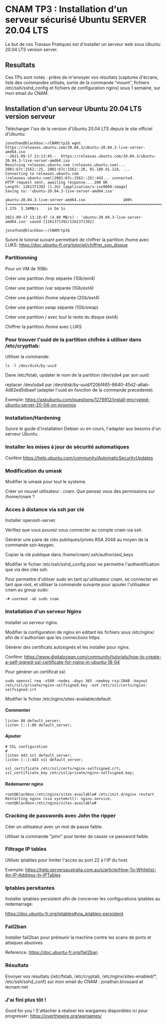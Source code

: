 
# CNAM TP3 : Installation d'un serveur sécurisé Ubuntu SERVER 20.04 LTS

Le but de ces Travaux Pratiques est d'installer un serveur web sous Ubuntu 20.04 LTS version server.

## Resultats

Ces TPs sont notés : prière de m'envoyer vos résultats (captures d'écrans, liste des commandes utilisés, sortie de la commande "mount", fichiers /etc/ssh/sshd_config et fichiers de configuration nginx) sous 1 semaine, sur mon email du CNAM.

## Installation d'un serveur Ubuntu 20.04 LTS version serveur

Télécharger l'iso de la version d'Ubuntu 20.04 LTS depuis le site officiel d'Ubuntu:

	jonathan@blackbox:~/CNAM/tp3$ wget https://releases.ubuntu.com/20.04.3/ubuntu-20.04.3-live-server-amd64.iso
	--2021-09-17 13:13:45--  https://releases.ubuntu.com/20.04.3/ubuntu-20.04.3-live-server-amd64.iso
	Resolving releases.ubuntu.com (releases.ubuntu.com)... 2001:67c:1562::25, 2001:67c:1562::28, 91.189.91.124, ...
	Connecting to releases.ubuntu.com (releases.ubuntu.com)|2001:67c:1562::25|:443... connected.
	HTTP request sent, awaiting response... 200 OK
	Length: 1261371392 (1.2G) [application/x-iso9660-image]
	Saving to: 'ubuntu-20.04.3-live-server-amd64.iso'

	ubuntu-20.04.3-live-server-amd64.iso                 100%[=====================================================================================================================>]   1.17G  3.34MB/s    in 5m 1s

	2021-09-17 13:18:47 (4.00 MB/s) - 'ubuntu-20.04.3-live-server-amd64.iso' saved [1261371392/1261371392]

	jonathan@blackbox:~/CNAM/tp3$

Suivre le tutorial suivant permettant de chiffrer la partition /home avec LUKS: https://doc.ubuntu-fr.org/tutoriel/chiffrer_son_disque

### Partitionning

Pour un VM de 10Bb:

Créer une partition /tmp séparée (1Gb/ext4)

Créer une partition /var séparée (1Gb/ext4)

Créer une partition /home séparée (2Gb/ext4)

Créer une partition swap séparée (1Gb/swap)

Créer une partition / avec tout le reste du disque (ext4)

Chiffrer la partition /home avec LUKS

### Pour trouver l'uuid de la partition chifrée à utiliser dans /etc/crypttab:

Utiliser la commande:

	ls -l /dev/disk/by-uuid
	
	
Dane /etc/fstab, updater le nom de la partition /dev/sda4 par son uuid:

replacer /dev/sda4 par /dev/disk/by-uuid/f20bf465-8640-45d2-a6ab-4d82ed5dbaef (adapter l'uuid en fonction de la commande precedente).

Exemple: https://askubuntu.com/questions/1279912/install-encrypted-ubuntu-server-20-04-on-proxmox

### Installation/Hardening

Suivre le guide d'installation Debian vu en cours, l'adapter aux besoins d'un serveur Ubuntu.

### Installer les mises à jour de sécurité automatiques

Confère https://help.ubuntu.com/community/AutomaticSecurityUpdates

### Modification du umask

Modifier le umask pour tout le systeme.

Créer un nouvel utilisateur : cnam. Que pensez vous des permissions sur /home/cnam ?

### Acces à distance via ssh par clé

Installer openssh-server.

Vérifiez que vous pouvez vous connecter au compte cnam via ssh.

Générer une paire de clés publiques/privés RSA 2048 au moyen de la commande ssh-keygen.

Copier la clé publique dans /home/cnam/.ssh/authorized_keys

Modifier le fichier /etc/ssh/sshd_config pour ne permettre l'authentification que via des clés ssh.

Pour permettre d'utiliser sudo en tant qu'utilisateur cnam, se connecter en tant que root, et utiliser la commande suivante pour ajouter l'utilisateur cnam au group sudo:

	~# usermod -aG sudo cnam

### Installation d'un serveur Nginx

Installer un serveur nginx.

Modifier la configuration de nginx en editant les fichiers sous /etc/nginx/ afin de n'authoriser que les connections https.

Générer des certificats autosignés et les installer pour nginx.

Confère: https://www.digitalocean.com/community/tutorials/how-to-create-a-self-signed-ssl-certificate-for-nginx-in-ubuntu-18-04

Pour générer un certificat ssl:

	sudo openssl req -x509 -nodes -days 365 -newkey rsa:2048 -keyout /etc/ssl/private/nginx-selfsigned.key -out /etc/ssl/certs/nginx-selfsigned.crt
 
Modifier le fichier /etc/nginx/sites-available/default:

#### Commenter

	listen 80 default_server;
	listen [::]:80 default_server;

#### Ajouter

	# SSL configuration
	#
	listen 443 ssl default_server;
	listen [::]:443 ssl default_server;

	ssl_certificate /etc/ssl/certs/nginx-selfsigned.crt;
	ssl_certificate_key /etc/ssl/private/nginx-selfsigned.key;

#### Redemarrer nginx

	root@blackbox:/etc/nginx/sites-available# /etc/init.d/nginx restart
	Restarting nginx (via systemctl): nginx.service.
	root@blackbox:/etc/nginx/sites-available#
	

### Cracking de passwords avec John the ripper

Céer un utilisateur avec un mot de passe faible.

Utiliser la commande "john" pour tenter de casser ce password faible.

### Filtrage IP tables

Utiliser iptables pour limiter l'acces au port 22 à l'IP du host.

Exemple: https://help.serversaustralia.com.au/s/article/How-To-Whitelist-An-IP-Address-In-IPTables

### Iptables persitantes

Installer iptables-persistent afin de concerver les configurations iptables au redemarrage:

https://doc.ubuntu-fr.org/iptables#via_iptables-persistent

### Fail2ban

Installer fail2ban pour prémunir la machine contre les scans de ports et attaques abusives.

Reference: https://doc.ubuntu-fr.org/fail2ban

### Résultats

Envoyer vos résultats (/etc/fstab, /etc/cryptab, /etc/nginx/sites-enabled/*, /etc/ssh/sshd_conf) sur mon email du CNAM : jonathan.brossard at lecnam.net


### J'ai fini plus tôt !

Good for you ! S'attacher à réaliser les wargames disponibles ici pour progresser: https://overthewire.org/wargames/



